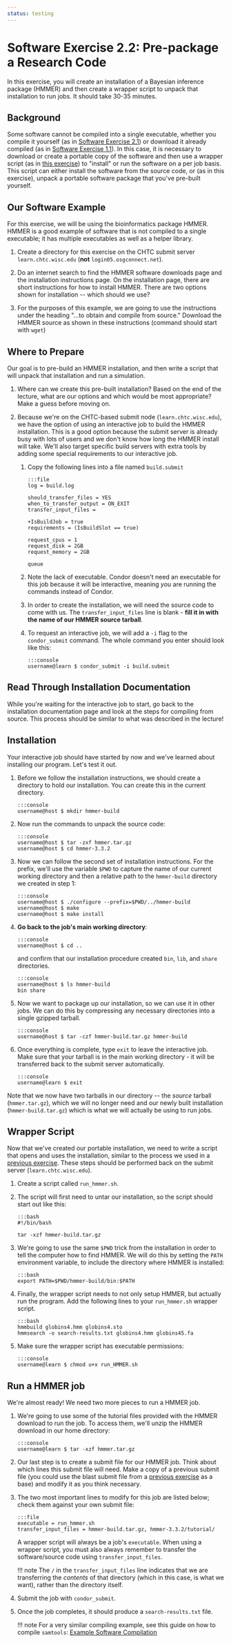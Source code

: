 ```yaml
---
status: testing
---
```


<style type="text/css"> pre em { font-style: normal; background-color: yellow; } pre strong { font-style: normal; font-weight: bold; color: #008; } </style>

Software Exercise 2.2: Pre-package a Research Code
==========================================

In this exercise, you will create an installation of a Bayesian inference package (HMMER) and then create a wrapper script to unpack that installation to run jobs. It should take 30-35 minutes.

Background
----------

Some software cannot be compiled into a single executable, whether you compile it yourself (as in [Software Exercise 2.1](../part2-ex1-compiling)) or download it already compiled (as in [Software Exercise 1.1](../part1-ex1-download)). In this case, it is necessary to download or create a portable copy of the software and then use a wrapper script (as in [this exercise](../part1-ex2-wrapper)) to "install" or run the software on a per job basis. This script can either install the software from the source code, or (as in this exercise), unpack a portable software package that you've pre-built yourself.

Our Software Example
--------------------

For this exercise, we will be using the bioinformatics package HMMER. HMMER is a good example of software that is not compiled to a single executable; it has multiple executables as well as a helper library.

1.  Create a directory for this exercise on the CHTC submit server `learn.chtc.wisc.edu` (**not** `login05.osgconnect.net`).

1.  Do an internet search to find the HMMER software downloads page and the 
installation instructions page. On the installation page, there are short instructions for how to install HMMER. There are two options shown for installation -- which should we use?

1. For the purposes of this example, we are going to use the instructions under the heading "...to obtain and compile from source."  Download the HMMER source as shown in 
these instructions (command should start with `wget`)

Where to Prepare
----------------

Our goal is to pre-build an HMMER installation, and then write a script that will unpack that installation and run a simulation.

1.  Where can we create this pre-built installation? Based on the end of the lecture, what are our options and which would be most appropriate? Make a guess before moving on.

1.  Because we're on the CHTC-based submit node (`learn.chtc.wisc.edu`), we have the option of using an interactive job to build the HMMER installation. This is a good option because the submit server is already busy with lots of users and we don't know how long the HMMER install will take. We'll also target specific build servers with extra tools by adding some special requirements to our interactive job. 

    1.  Copy the following lines into a file named `build.submit`

            :::file
			log = build.log

			should_transfer_files = YES
			when_to_transfer_output = ON_EXIT
			transfer_input_files = 
			
			+IsBuildJob = true
			requirements = (IsBuildSlot == true)

			request_cpus = 1
			request_disk = 2GB
			request_memory = 2GB

			queue

	1.  Note the lack of executable. Condor doesn't need an executable for this job because it will be interactive, meaning *you* are running the commands instead of Condor.
	1.  In order to create the installation, we will need the source code to come with us. The `transfer_input_files` line is blank - **fill it in with the name of our HMMER source tarball**.

	1.  To request an interactive job, we will add a `-i` flag to the `condor_submit` command. The whole command you enter should look like this: 

			:::console
			username@learn $ condor_submit -i build.submit

Read Through Installation Documentation
---------------------------------------

While you're waiting for the interactive job to start, go back to the installation 
documentation page and look at the steps for compiling from source. This process 
should be similar to what was described in the lecture! 

Installation
------------

Your interactive job should have started by now and we've learned about installing our program. Let's test it out.

1.  Before we follow the installation instructions, we should create a directory to hold our installation. You can create this in the current directory. 

		:::console
		username@host $ mkdir hmmer-build

1.  Now run the commands to unpack the source code: 

        :::console
		username@host $ tar -zxf hmmer.tar.gz
		username@host $ cd hmmer-3.3.2

1.  Now we can follow the second set of installation instructions. For the prefix, we'll use the variable `$PWD` to capture the name of our current working directory and then a relative path to the `hmmer-build` directory we created in step 1: 

		:::console
		username@host $ ./configure --prefix=$PWD/../hmmer-build
		username@host $ make
		username@host $ make install

1.  **Go back to the job's main working directory**: 

		:::console
		username@host $ cd ..

	and confirm that our installation procedure created `bin`,  `lib`, and `share` directories. 

		:::console
		username@host $ ls hmmer-build
		bin share

1.  Now we want to package up our installation, so we can use it in other jobs. We can do this by compressing any necessary directories into a single gzipped tarball. 

		:::console
		username@host $ tar -czf hmmer-build.tar.gz hmmer-build

1.  Once everything is complete, type `exit` to leave the interactive job. Make sure that your tarball is in the main working directory - it will be transferred back to the submit server automatically. 

		:::console
		username@learn $ exit

Note that we now have two tarballs in our directory -- the *source* tarball (`hmmer.tar.gz`), which we will no longer need and our newly built installation (`hmmer-build.tar.gz`) which is what we will actually be using to run jobs.

Wrapper Script
--------------

Now that we've created our portable installation, we need to write a script that opens and uses the installation, similar to the process we used in a [previous exercise](../part1-ex2-wrapper). These steps should be performed back on the submit server (`learn.chtc.wisc.edu`).

1. Create a script called `run_hmmer.sh`. 

1.  The script will first need to untar our installation, so the script should start out like this:  

		:::bash
		#!/bin/bash

		tar -xzf hmmer-build.tar.gz

1.  We're going to use the same `$PWD` trick from the installation in order to tell the computer how to find HMMER. We will do this by setting the `PATH` environment variable, to include the directory where HMMER is installed: 

		:::bash
		export PATH=$PWD/hmmer-build/bin:$PATH

1.  Finally, the wrapper script needs to not only setup HMMER, but actually run the program. Add the following lines to your `run_hmmer.sh` wrapper script. 

        :::bash
		hmmbuild globins4.hmm globins4.sto
		hmmsearch -o search-results.txt globins4.hmm globins45.fa 

1.  Make sure the wrapper script has executable permissions: 

		:::console
		username@learn $ chmod u+x run_HMMER.sh


Run a HMMER job
-------------------

We're almost ready! We need two more pieces to run a HMMER job.

1.  We're going to use some of the tutorial files provided with the HMMER download to 
run the job. To access them, we'll unzip the HMMER download in our home directory: 

		:::console
		username@learn $ tar -xzf hmmer.tar.gz

1.  Our last step is to create a submit file for our HMMER job. Think about which lines this submit file will need. Make a copy of a previous submit file (you could use the blast submit file from a [previous exercise](../part1-ex1-wrapper) as a base) and modify it as you think necessary.

1.  The two most important lines to modify for this job are listed below; check them against your own submit file: 

        :::file
        executable = run_hmmer.sh
        transfer_input_files = hmmer-build.tar.gz, hmmer-3.3.2/tutorial/

    A wrapper script will always be a job's `executable`.
    When using a wrapper script, you must also always remember to transfer the software/source code using
    `transfer_input_files`.

    !!! note
        The `/` in the `transfer_input_files` line indicates that we are transferring the *contents* of that directory (which in this case, is what we want), rather than the directory itself.

1.  Submit the job with `condor_submit`.

1.  Once the job completes, it should produce a `search-results.txt` file.

	!!! note
		For a very similar compiling example, see this guide on how to 
		compile `samtools`: [Example Software Compilation](https://support.opensciencegrid.org/support/solutions/articles/12000074984-example-software-compilation)
